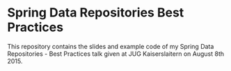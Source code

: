 # Spring Data Repositories Best Practices

This repository contains the slides and example code of my 
Spring Data Repositories - Best Practices talk given at
JUG Kaiserslaitern on August 8th 2015.

